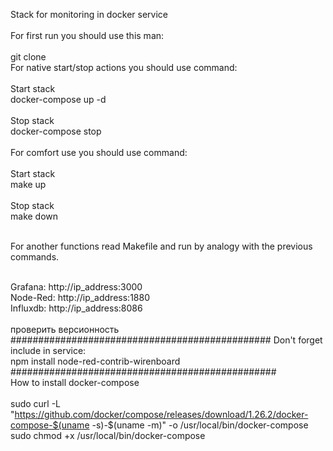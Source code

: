 Stack for monitoring in docker service <br>
<br>
For first run you should use this man: <br>
<br>
git clone <br>
For native start/stop actions you should use command: <br>
<br>
Start stack <br>
docker-compose up -d  <br><br>
Stop stack<br>
docker-compose stop <br>
<br>
For comfort use you should use command: <br> <br>
Start stack <br>
make up <br><br>
Stop stack <br>
make down <br><br>

For another functions read Makefile and run by analogy with the previous commands.<br><br>

Grafana: http://ip_address:3000<br>
Node-Red: http://ip_address:1880<br>
Influxdb: http://ip_address:8086<br>
<br>
проверить версионность
###############################################
Don't forget include in service: <br>
npm install node-red-contrib-wirenboard <br>
################################################
<br>
How to install docker-compose
<br><br>
sudo curl -L "https://github.com/docker/compose/releases/download/1.26.2/docker-compose-$(uname -s)-$(uname -m)" -o /usr/local/bin/docker-compose
<br>
sudo chmod +x /usr/local/bin/docker-compose
